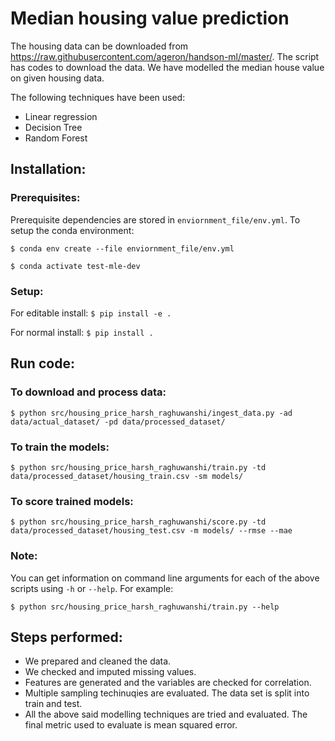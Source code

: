 # Median housing value prediction

The housing data can be downloaded from https://raw.githubusercontent.com/ageron/handson-ml/master/. The script has codes to download the data. We have modelled the median house value on given housing data.

The following techniques have been used:

 - Linear regression
 - Decision Tree
 - Random Forest

## Installation:
### Prerequisites:
Prerequisite dependencies are stored in `enviornment_file/env.yml`. To setup the conda environment:

`$ conda env create --file enviornment_file/env.yml`

`$ conda activate test-mle-dev`

### Setup:
For editable install:
`$ pip install -e .`

For normal install:
`$ pip install .`

## Run code:
### To download and process data:
`$ python src/housing_price_harsh_raghuwanshi/ingest_data.py -ad data/actual_dataset/ -pd data/processed_dataset/`
### To train the models:
`$ python src/housing_price_harsh_raghuwanshi/train.py -td data/processed_dataset/housing_train.csv -sm models/`
### To score trained models:
`$ python src/housing_price_harsh_raghuwanshi/score.py -td data/processed_dataset/housing_test.csv -m models/ --rmse --mae`
### Note:
You can get information on command line arguments for each of the above scripts using `-h` or `--help`. For example:

`$ python src/housing_price_harsh_raghuwanshi/train.py --help`
## Steps performed:
 - We prepared and cleaned the data.
 - We checked and imputed missing values.
 - Features are generated and the variables are checked for correlation.
 - Multiple sampling techinuqies are evaluated. The data set is split into train and test.
 - All the above said modelling techniques are tried and evaluated. The final metric used to evaluate is mean squared error.

